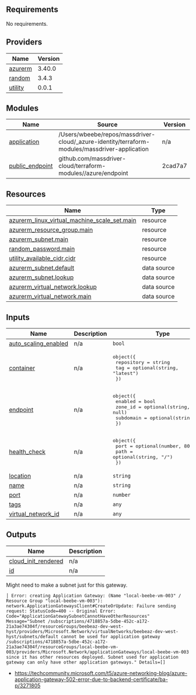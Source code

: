 <!-- BEGINNING OF PRE-COMMIT-TERRAFORM DOCS HOOK -->
## Requirements

No requirements.

## Providers

| Name | Version |
|------|---------|
| <a name="provider_azurerm"></a> [azurerm](#provider\_azurerm) | 3.40.0 |
| <a name="provider_random"></a> [random](#provider\_random) | 3.4.3 |
| <a name="provider_utility"></a> [utility](#provider\_utility) | 0.0.1 |

## Modules

| Name | Source | Version |
|------|--------|---------|
| <a name="module_application"></a> [application](#module\_application) | /Users/wbeebe/repos/massdriver-cloud/_azure-identity/terraform-modules/massdriver-application | n/a |
| <a name="module_public_endpoint"></a> [public\_endpoint](#module\_public\_endpoint) | github.com/massdriver-cloud/terraform-modules//azure/endpoint | 2cad7a7 |

## Resources

| Name | Type |
|------|------|
| [azurerm_linux_virtual_machine_scale_set.main](https://registry.terraform.io/providers/hashicorp/azurerm/latest/docs/resources/linux_virtual_machine_scale_set) | resource |
| [azurerm_resource_group.main](https://registry.terraform.io/providers/hashicorp/azurerm/latest/docs/resources/resource_group) | resource |
| [azurerm_subnet.main](https://registry.terraform.io/providers/hashicorp/azurerm/latest/docs/resources/subnet) | resource |
| [random_password.main](https://registry.terraform.io/providers/hashicorp/random/latest/docs/resources/password) | resource |
| [utility_available_cidr.cidr](https://registry.terraform.io/providers/massdriver-cloud/utility/latest/docs/resources/available_cidr) | resource |
| [azurerm_subnet.default](https://registry.terraform.io/providers/hashicorp/azurerm/latest/docs/data-sources/subnet) | data source |
| [azurerm_subnet.lookup](https://registry.terraform.io/providers/hashicorp/azurerm/latest/docs/data-sources/subnet) | data source |
| [azurerm_virtual_network.lookup](https://registry.terraform.io/providers/hashicorp/azurerm/latest/docs/data-sources/virtual_network) | data source |
| [azurerm_virtual_network.main](https://registry.terraform.io/providers/hashicorp/azurerm/latest/docs/data-sources/virtual_network) | data source |

## Inputs

| Name | Description | Type | Default | Required |
|------|-------------|------|---------|:--------:|
| <a name="input_auto_scaling_enabled"></a> [auto\_scaling\_enabled](#input\_auto\_scaling\_enabled) | n/a | `bool` | `false` | no |
| <a name="input_container"></a> [container](#input\_container) | n/a | <pre>object({<br>    repository = string<br>    tag        = optional(string, "latest")<br>  })</pre> | n/a | yes |
| <a name="input_endpoint"></a> [endpoint](#input\_endpoint) | n/a | <pre>object({<br>    enabled   = bool<br>    zone_id   = optional(string, null)<br>    subdomain = optional(string, null)<br>  })</pre> | <pre>{<br>  "enabled": false<br>}</pre> | no |
| <a name="input_health_check"></a> [health\_check](#input\_health\_check) | n/a | <pre>object({<br>    port = optional(number, 80)<br>    path = optional(string, "/")<br>  })</pre> | <pre>{<br>  "path": "/"<br>}</pre> | no |
| <a name="input_location"></a> [location](#input\_location) | n/a | `string` | n/a | yes |
| <a name="input_name"></a> [name](#input\_name) | n/a | `string` | n/a | yes |
| <a name="input_port"></a> [port](#input\_port) | n/a | `number` | n/a | yes |
| <a name="input_tags"></a> [tags](#input\_tags) | n/a | `any` | n/a | yes |
| <a name="input_virtual_network_id"></a> [virtual\_network\_id](#input\_virtual\_network\_id) | n/a | `any` | n/a | yes |

## Outputs

| Name | Description |
|------|-------------|
| <a name="output_cloud_init_rendered"></a> [cloud\_init\_rendered](#output\_cloud\_init\_rendered) | n/a |
| <a name="output_id"></a> [id](#output\_id) | n/a |
<!-- END OF PRE-COMMIT-TERRAFORM DOCS HOOK -->

Might need to make a subnet just for this gateway.

```
│ Error: creating Application Gateway: (Name "local-beebe-vm-003" / Resource Group "local-beebe-vm-003"): network.ApplicationGatewaysClient#CreateOrUpdate: Failure sending request: StatusCode=400 -- Original Error: Code="ApplicationGatewaySubnetCannotHaveOtherResources" Message="Subnet /subscriptions/4718857a-5dbe-452c-a172-21a3ae74304f/resourceGroups/beebeaz-dev-west-hyst/providers/Microsoft.Network/virtualNetworks/beebeaz-dev-west-hyst/subnets/default cannot be used for application gateway /subscriptions/4718857a-5dbe-452c-a172-21a3ae74304f/resourceGroups/local-beebe-vm-003/providers/Microsoft.Network/applicationGateways/local-beebe-vm-003 since it has other resources deployed. Subnet used for application gateway can only have other application gateways." Details=[]
```


- https://techcommunity.microsoft.com/t5/azure-networking-blog/azure-application-gateway-502-error-due-to-backend-certificate/ba-p/3271805
